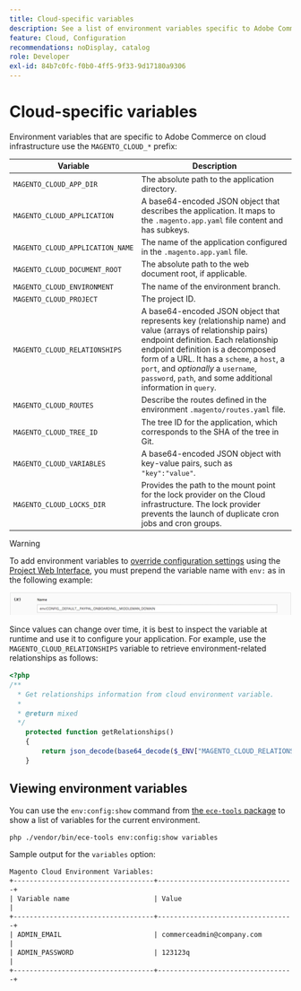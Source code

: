 ```yaml
---
title: Cloud-specific variables
description: See a list of environment variables specific to Adobe Commerce on cloud infrastructure.
feature: Cloud, Configuration
recommendations: noDisplay, catalog
role: Developer
exl-id: 84b7c0fc-f0b0-4ff5-9f33-9d17180a9306
---
```

# Cloud-specific variables

Environment variables that are specific to Adobe Commerce on cloud infrastructure use the `MAGENTO_CLOUD_*` prefix:

| Variable | Description |
| -------- | --------------- |
| `MAGENTO_CLOUD_APP_DIR` | The absolute path to the application directory. |
| `MAGENTO_CLOUD_APPLICATION` | A base64-encoded JSON object that describes the application. It maps to the `.magento.app.yaml` file content and has subkeys. |
| `MAGENTO_CLOUD_APPLICATION_NAME` | The name of the application configured in the `.magento.app.yaml` file. |
| `MAGENTO_CLOUD_DOCUMENT_ROOT` | The absolute path to the web document root, if applicable. |
| `MAGENTO_CLOUD_ENVIRONMENT` | The name of the environment branch. |
| `MAGENTO_CLOUD_PROJECT` | The project ID. |
| `MAGENTO_CLOUD_RELATIONSHIPS` | A base64-encoded JSON object that represents key (relationship name) and value (arrays of relationship pairs) endpoint definition. Each relationship endpoint definition is a decomposed form of a URL. It has a `scheme`, a `host`, a `port`, and _optionally_ a `username`, `password`, `path`, and some additional information in `query`. |
| `MAGENTO_CLOUD_ROUTES` | Describe the routes defined in the environment `.magento/routes.yaml` file. |
| `MAGENTO_CLOUD_TREE_ID` | The tree ID for the application, which corresponds to the SHA of the tree in Git. |
| `MAGENTO_CLOUD_VARIABLES` | A base64-encoded JSON object with key-value pairs, such as `"key":"value"`. |
| `MAGENTO_CLOUD_LOCKS_DIR` | Provides the path to the mount point for the lock provider on the Cloud infrastructure. The lock provider prevents the launch of duplicate cron jobs and cron groups. |

>[!WARNING]
>
>To add environment variables to [override configuration settings](https://experienceleague.adobe.com/docs/commerce-operations/configuration-guide/paths/override-config-settings.html) using the [Project Web Interface](../project/overview.md), you must prepend the variable name with `env:` as in the following example:
>
>![Environment variable example](../../assets/set-env-variable-ui.png)

Since values can change over time, it is best to inspect the variable at runtime and use it to configure your application. For example, use the `MAGENTO_CLOUD_RELATIONSHIPS` variable to retrieve environment-related relationships as follows:

```php
<?php
/**
  * Get relationships information from cloud environment variable.
  *
  * @return mixed
  */
    protected function getRelationships()
    {
        return json_decode(base64_decode($_ENV["MAGENTO_CLOUD_RELATIONSHIPS"]), true);
    }
```

## Viewing environment variables

You can use the `env:config:show` command from [the `ece-tools` package](../dev-tools/package-overview.md) to show a list of variables for the current environment.

```bash
php ./vendor/bin/ece-tools env:config:show variables
```

Sample output for the `variables` option:

```terminal
Magento Cloud Environment Variables:
+-----------------------------------+----------------------------------+
| Variable name                     | Value                            |
+-----------------------------------+----------------------------------+
| ADMIN_EMAIL                       | commerceadmin@company.com        |
| ADMIN_PASSWORD                    | 123123q                          |
+-----------------------------------+----------------------------------+
```
